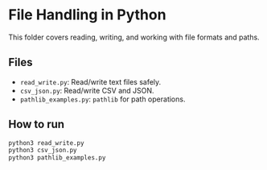 # File Handling in Python

This folder covers reading, writing, and working with file formats and paths.

## Files
- `read_write.py`: Read/write text files safely.
- `csv_json.py`: Read/write CSV and JSON.
- `pathlib_examples.py`: `pathlib` for path operations.

## How to run
```bash
python3 read_write.py
python3 csv_json.py
python3 pathlib_examples.py
``` 